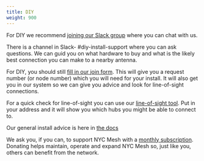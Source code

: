 ```yaml
---
title: DIY
weight: 900
---
```


For DIY we recommend [joining our Slack group](https://slack.nycmesh.net/) where you can chat with us.

There is a channel in Slack- #diy-install-support where you can ask questions. We can guid you on what hardware to buy and what is the likely best connection you can make to a nearby antenna.

For DIY, you should still [fill in our join form](https://nycmesh.net/join). This will give you a request number (or node number) which you will need for your install. It will also get you in our system so we can give you advice and look for line-of-sight connections.

For a quick check for line-of-sight you can use our [line-of-sight tool](https://los.nycmesh.net). Put in your address and it will show you which hubs you might be able to connect to. 

Our general install advice is here in [the docs](../installs/)

We ask you, if you can, to support NYC Mesh with a [monthly subscription](https://nycmesh.net/donate). Donating helps maintain, operate and expand NYC Mesh so, just like you, others can benefit from the network.
